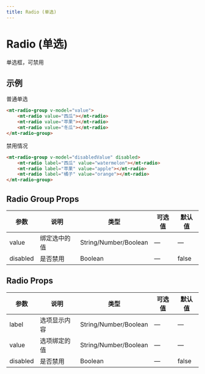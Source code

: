 ```yaml
---
title: Radio (单选)
---
```

# Radio (单选)
单选框，可禁用

## 示例
普通单选
```html
<mt-radio-group v-model="value">
    <mt-radio value="西瓜"></mt-radio>
    <mt-radio value="苹果"></mt-radio>
    <mt-radio value="冬瓜"></mt-radio>
</mt-radio-group>
```

禁用情况
```html
<mt-radio-group v-model="disabledValue" disabled>
    <mt-radio label="西瓜" value="watermelon"></mt-radio>
    <mt-radio label="苹果" value="apple"></mt-radio>
    <mt-radio label="橘子" value="orange"></mt-radio>
</mt-radio-group>
```
## Radio Group Props
| 参数 | 说明 | 类型 | 可选值 | 默认值
|-|-|-|-|-
| value | 绑定选中的值 | String/Number/Boolean | — | — |
| disabled | 是否禁用 | Boolean | — | false |
## Radio Props
| 参数 | 说明 | 类型 | 可选值 | 默认值
|-|-|-|-|-
| label | 选项显示内容 | String/Number/Boolean | — | — |
| value | 选项绑定的值 | String/Number/Boolean | — | — |
| disabled | 是否禁用 | Boolean | — | false |

